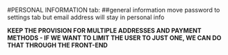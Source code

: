 #PERSONAL INFORMATION tab:
##general information
move password to settings tab
but email address will stay in personal info

**KEEP THE PROVISION FOR MULTIPLE ADDRESSES AND PAYMENT METHODS - IF WE WANT TO LIMIT THE USER TO JUST ONE, WE CAN DO THAT THROUGH THE FRONT-END**

